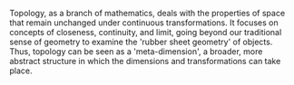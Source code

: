 
Topology, as a branch of mathematics, deals with the properties of space that remain unchanged under continuous transformations. It focuses on concepts of closeness, continuity, and limit, going beyond our traditional sense of geometry to examine the 'rubber sheet geometry' of objects. Thus, topology can be seen as a 'meta-dimension', a broader, more abstract structure in which the dimensions and transformations can take place.

